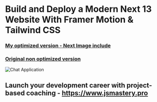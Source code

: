 # Build and Deploy a Modern Next 13 Website With Framer Motion & Tailwind CSS
### [My optimized version - Next Image include](https://project-metaverse-swart.vercel.app/)

### [Original non optimized version](https://metaverse-sage-psi.vercel.app/)

![Chat Application](https://i.ibb.co/sbSHWH0/Thumbnail-1.png)

## Launch your development career with project-based coaching - https://www.jsmastery.pro
